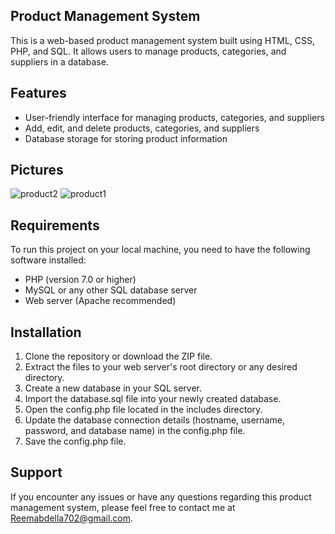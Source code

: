 ## Product Management System

This is a web-based product management system built using HTML, CSS, PHP, and SQL. It allows users to manage products, categories, and suppliers in a database.

## Features

- User-friendly interface for managing products, categories, and suppliers
- Add, edit, and delete products, categories, and suppliers
- Database storage for storing product information

## Pictures
![product2](https://github.com/Remmaabde/Product_Management/assets/107676935/c546391b-b1d5-4940-b563-ce7782e0e7bd)
![product1](https://github.com/Remmaabde/Product_Management/assets/107676935/3b54dc07-bd79-4374-82ae-1af6d5d3c296)



## Requirements

To run this project on your local machine, you need to have the following software installed:

- PHP (version 7.0 or higher)
- MySQL or any other SQL database server
- Web server (Apache recommended)

## Installation

1. Clone the repository or download the ZIP file.
2. Extract the files to your web server's root directory or any desired directory.
3. Create a new database in your SQL server.
4. Import the database.sql file into your newly created database.
5. Open the config.php file located in the includes directory.
6. Update the database connection details (hostname, username, password, and database name) in the config.php file.
7. Save the config.php file.

## Support

If you encounter any issues or have any questions regarding this product management system, please feel free to contact me at Reemabdella702@gmail.com.
